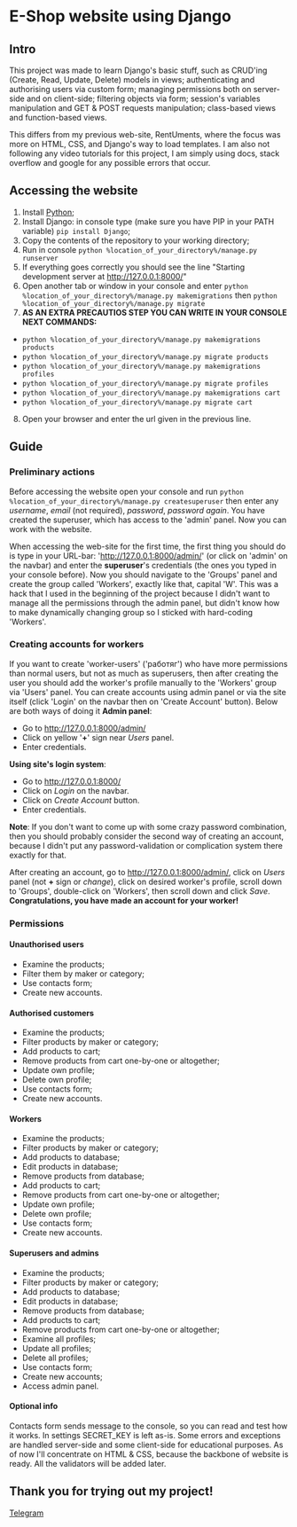 # E-Shop website using Django

## Intro

This project was made to learn Django's basic stuff, such as CRUD'ing (Create, Read, Update, Delete) models in views; authenticating and authorising users via custom form; managing permissions both on server-side and on client-side; filtering objects via form; session's variables manipulation and GET & POST requests manipulation; class-based views and function-based views.

This differs from my previous web-site, RentUments, where the focus was more on HTML, CSS, and Django's way to load templates.
I am also not following any video tutorials for this project, I am simply using docs, stack overflow and google for any possible errors that occur.

## Accessing the website

1. Install [Python](https://www.python.org/downloads/);
2. Install Django: in console type (make sure you have PIP in your PATH variable) `pip install Django`;
3. Copy the contents of the repository to your working directory;
4. Run in console `python %location_of_your_directory%/manage.py runserver`
5. If everything goes correctly you should see the line "Starting development server at http://127.0.0.1:8000/"
6. Open another tab or window in your console and enter `python %location_of_your_directory%/manage.py makemigrations` then `python %location_of_your_directory%/manage.py migrate`
7. **AS AN EXTRA PRECAUTIOS STEP YOU CAN WRITE IN YOUR CONSOLE NEXT COMMANDS:** 
*	`python %location_of_your_directory%/manage.py makemigrations products`
*	`python %location_of_your_directory%/manage.py migrate products`
*	`python %location_of_your_directory%/manage.py makemigrations profiles`
*	`python %location_of_your_directory%/manage.py migrate profiles`
*	`python %location_of_your_directory%/manage.py makemigrations cart`
*	`python %location_of_your_directory%/manage.py migrate cart`
8. Open your browser and enter the url given in the previous line.

## Guide

### Preliminary actions

Before accessing the website open your console and run `python %location_of_your_directory%/manage.py createsuperuser` then enter any *username*, *email* (not required), *password*, *password again*. You have created the superuser, which has access to the 'admin' panel. Now you can work with the website.

When accessing the web-site for the first time, the first thing you should do is type in your URL-bar: 'http://127.0.0.1:8000/admin/' (or click on 'admin' on the navbar) and enter the **superuser**'s credentials (the ones you typed in your console before). Now you should navigate to the 'Groups' panel and create the group called 'Workers', exactly like that, capital 'W'.
This was a hack that I used in the beginning of the project because I didn't want to manage all the permissions through the admin panel, but didn't know how to make dynamically changing group so I sticked with hard-coding 'Workers'.

### Creating accounts for workers

If you want to create 'worker-users' ('работяг') who have more permissions than normal users, but not as much as superusers, then after creating the user you should add the worker's profile manually to the 'Workers' group via 'Users' panel. 
You can create accounts using admin panel or via the site itself (click 'Login' on the navbar then on 'Create Account' button). Below are both ways of doing it
**Admin panel**:
* Go to http://127.0.0.1:8000/admin/
* Click on yellow '**+**' sign near *Users* panel.
* Enter credentials.

**Using site's login system**:
* Go to http://127.0.0.1:8000/
* Click on *Login* on the navbar.
* Click on *Create Account* button.
* Enter credentials.

**Note**: If you don't want to come up with some crazy password combination, then you should probably consider the second way of creating an account, because I didn't put any password-validation or complication system there exactly for that.

After creating an account, go to http://127.0.0.1:8000/admin/, click on *Users* panel (not **+** sign or *change*), click on desired worker's profile, scroll down to 'Groups', double-click on 'Workers', then scroll down and click *Save*.
**Congratulations, you have made an account for your worker!**

### Permissions

#### Unauthorised users
* Examine the products;
* Filter them by maker or category;
* Use contacts form;
* Create new accounts.

#### Authorised customers
* Examine the products;
* Filter products by maker or category;
* Add products to cart;
* Remove products from cart one-by-one or altogether;
* Update own profile;
* Delete own profile;
* Use contacts form;
* Create new accounts.

#### Workers
* Examine the products;
* Filter products by maker or category;
* Add products to database;
* Edit products in database;
* Remove products from database;
* Add products to cart;
* Remove products from cart one-by-one or altogether;
* Update own profile;
* Delete own profile;
* Use contacts form;
* Create new accounts.

#### Superusers and admins
* Examine the products;
* Filter products by maker or category;
* Add products to database;
* Edit products in database;
* Remove products from database;
* Add products to cart;
* Remove products from cart one-by-one or altogether;
* Examine all profiles;
* Update all profiles;
* Delete all profiles;
* Use contacts form;
* Create new accounts;
* Access admin panel.

#### Optional info
Contacts form sends message to the console, so you can read and test how it works.
In settings SECRET_KEY is left as-is.
Some errors and exceptions are handled server-side and some client-side for educational purposes.
As of now I'll concentrate on HTML & CSS, because the backbone of website is ready.
All the validators will be added later.

## Thank you for trying out my project!
[Telegram](t.me/SXRU1)
